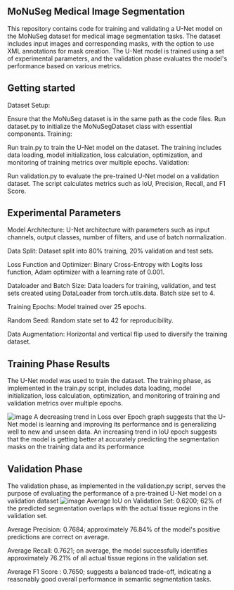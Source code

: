 ## MoNuSeg Medical Image Segmentation 

This repository contains code for training and validating a U-Net model on the MoNuSeg dataset for medical image segmentation tasks. The dataset includes input images and corresponding masks, with the option to use XML annotations for mask creation. The U-Net model is trained using a set of experimental parameters, and the validation phase evaluates the model's performance based on various metrics.

## Getting started
Dataset Setup:

Ensure that the MoNuSeg dataset is in the same path as the code files.
Run dataset.py to initialize the MoNuSegDataset class with essential components.
Training:

Run train.py to train the U-Net model on the dataset. The training includes data loading, model initialization, loss calculation, optimization, and monitoring of training metrics over multiple epochs.
Validation:

Run validation.py to evaluate the pre-trained U-Net model on a validation dataset. The script calculates metrics such as IoU, Precision, Recall, and F1 Score.


## Experimental Parameters
Model Architecture: U-Net architecture with parameters such as input channels, output classes, number of filters, and use of batch normalization.


Data Split: Dataset split into 80% training, 20% validation and test sets.


Loss Function and Optimizer: Binary Cross-Entropy with Logits loss function, 
Adam optimizer with a learning rate of 0.001.


Dataloader and Batch Size: Data loaders for training, validation, and test sets created using DataLoader from torch.utils.data. Batch size set to 4.


Training Epochs: Model trained over 25 epochs.


Random Seed: Random state set to 42 for reproducibility.


Data Augmentation: Horizontal and vertical flip used to diversify the training dataset.

## Training Phase Results
The U-Net model was used to train the dataset. The training phase, as implemented in the
train.py script, includes data loading, model initialization, loss calculation, optimization, and
monitoring of training and validation metrics over multiple epochs.

![image](https://github.com/samuelgjy/resale-price-final/assets/110824653/9da83682-ffcf-457b-bf1f-2ab93deedd62)
A decreasing trend in Loss over Epoch graph suggests that the U-Net model is learning and
improving its performance and is generalizing well to new and unseen data.
An increasing trend in IoU epoch suggests that the model is getting better at accurately
predicting the segmentation masks on the training data and its performance

## Validation Phase
The validation phase, as implemented in the validation.py script, serves the purpose of
evaluating the performance of a pre-trained U-Net model on a validation dataset
![image](https://github.com/samuelgjy/resale-price-final/assets/110824653/536eabb1-b888-4651-925f-43d8aacab132)
Average IoU on Validation Set: 0.6200; 62% of the predicted segmentation overlaps with the actual tissue regions in the validation set.


Average Precision: 0.7684; approximately 76.84% of the model's positive predictions are correct on average.


Average Recall: 0.7621; on average, the model successfully identifies approximately 76.21% of all actual tissue regions in the validation set.


Average F1 Score : 0.7650; suggests a balanced trade-off, indicating a reasonably good overall performance in semantic segmentation tasks.
